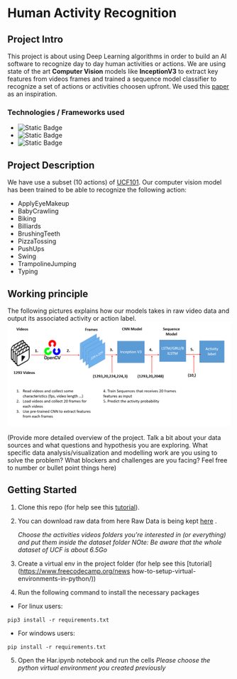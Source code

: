 # Human Activity Recognition



## Project Intro
This project is about using Deep Learning algorithms in order to build an AI software to recognize day to day human activities or actions. We are using state of the art **Computer Vision** models like **InceptionV3** to extract key features from videos frames and trained a sequence model classifier to recognize a set of actions or activities choosen upfront.
We used this [paper](https://arxiv.org/pdf/1411.4389.pdf) as an inspiration.
### Technologies / Frameworks used 
* ![Static Badge](https://img.shields.io/badge/Python-3.8-green)
* ![Static Badge](https://img.shields.io/badge/opencv-4.8-green)
* ![Static Badge](https://img.shields.io/badge/keras-2.13-green)

## Project Description
We have use a subset (10 actions) of [UCF101](https://www.crcv.ucf.edu/data/UCF101.php). Our computer vision model has been trained to be  able to recognize the following action:
* ApplyEyeMakeup       
* BabyCrawling         
* Biking               
* Billiards            
* BrushingTeeth        
* PizzaTossing         
* PushUps              
* Swing                
* TrampolineJumping    
* Typing


## Working principle
The following pictures explains how our models takes in raw video data and output its associated activity or action label.
<img src="principle.png" alt="principle">

(Provide more detailed overview of the project.  Talk a bit about your data sources and what questions and hypothesis you are exploring. What specific data analysis/visualization and modelling work are you using to solve the problem? What blockers and challenges are you facing?  Feel free to number or bullet point things here)



## Getting Started

1. Clone this repo (for help see this [tutorial](https://help.github.com/articles/cloning-a-repository/)).
2. You can download raw data from here Raw Data is being kept [here](https://www.crcv.ucf.edu/data/UCF101/UCF101.rar) .

    *Choose the activities videos folders you're interested in (or everything) and put them inside the dataset folder*
    *NOte: Be aware that the whole dataset of UCF is about 6.5Go*
    
3. Create a virtual env in the project folder (for help see this [tutorial](https://www.freecodecamp.org/news how-to-setup-virtual-environments-in-python/))
4. Run the following command to install the necessary packages
* For linux users:
```
pip3 install -r requirements.txt
```
* For windows users:
```
pip install -r requirements.txt
```


5. Open the Har.ipynb notebook and run the cells
*Please choose the python virtual environment you created previously*



